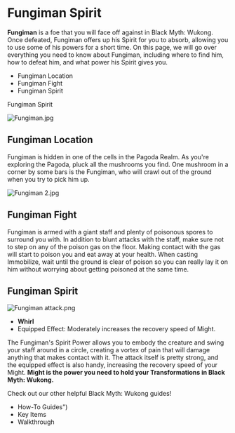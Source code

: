 # Fungiman Spirit

**Fungiman** is a foe that you will face off against in Black Myth: Wukong. Once defeated, Fungiman offers up his Spirit for you to absorb, allowing you to use some of his powers for a short time. On this page, we will go over everything you need to know about Fungiman, including where to find him, how to defeat him, and what power his Spirit gives you. 

  * Fungiman Location
  * Fungiman Fight
  * Fungiman Spirit

Fungiman Spirit

![Fungiman.jpg](https://oyster.ignimgs.com/mediawiki/apis.ign.com/black-myth-wukong/6/6b/Fungiman.jpg)

## Fungiman Location

Fungiman is hidden in one of the cells in the Pagoda Realm. As you're exploring the Pagoda, pluck all the mushrooms you find. One mushroom in a corner by some bars is the Fungiman, who will crawl out of the ground when you try to pick him up. 

![Fungiman 2.jpg](https://oyster.ignimgs.com/mediawiki/apis.ign.com/black-myth-wukong/6/6c/Fungiman_2.jpg)

## Fungiman Fight

Fungiman is armed with a giant staff and plenty of poisonous spores to surround you with. In addition to blunt attacks with the staff, make sure not to step on any of the poison gas on the floor. Making contact with the gas will start to poison you and eat away at your health. When casting Immobilize, wait until the ground is clear of poison so you can really lay it on him without worrying about getting poisoned at the same time. 

## Fungiman Spirit

![Fungiman attack.png](https://oyster.ignimgs.com/mediawiki/apis.ign.com/black-myth-wukong/2/21/Fungiman_attack.png)

  * **Whirl**
  * Equipped Effect: Moderately increases the recovery speed of Might. 

The Fungiman's Spirit Power allows you to embody the creature and swing your staff around in a circle, creating a vortex of pain that will damage anything that makes contact with it. The attack itself is pretty strong, and the equipped effect is also handy, increasing the recovery speed of your Might. **Might is the power you need to hold your Transformations in Black Myth: Wukong.**

Check out our other helpful Black Myth: Wukong guides! 

  * How-To Guides")
  * Key Items
  * Walkthrough